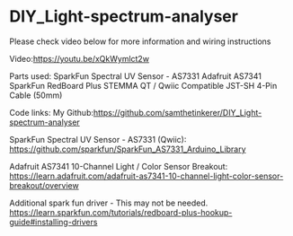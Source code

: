 # DIY_Light-spectrum-analyser
Please check video below for more information and wiring instructions

Video:https://youtu.be/xQkWymlct2w

Parts used:
SparkFun Spectral UV Sensor - AS7331
Adafruit AS7341 
SparkFun RedBoard Plus
STEMMA QT / Qwiic Compatible JST-SH 4-Pin Cable (50mm)

Code links:
My Github:https://github.com/samthetinkerer/DIY_Light-spectrum-analyser

SparkFun Spectral UV Sensor - AS7331 (Qwiic): https://github.com/sparkfun/SparkFun_AS7331_Arduino_Library

Adafruit AS7341 10-Channel Light / Color Sensor Breakout:
https://learn.adafruit.com/adafruit-as7341-10-channel-light-color-sensor-breakout/overview 

Additional spark fun driver - This may not be needed.
https://learn.sparkfun.com/tutorials/redboard-plus-hookup-guide#installing-drivers
